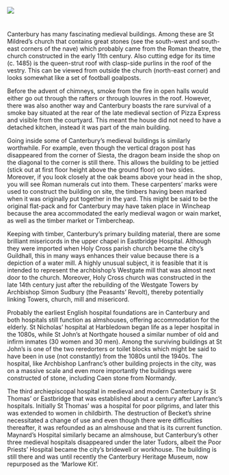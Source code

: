 <a href="https://juncture-digital.org"><img src="https://juncture-digital.org/images/ve-button.png"></a>
<param ve-config title="Medieval Canterbury" author="Dr Sheila Sweetinburgh" layout="vtl" banner="https://stor.artstor.org/stor/4a008a90-1d38-4b90-ae0c-7be51c939b21">

<param ve-entity eid="Q26163" aliases="Sandwich">

#

Canterbury has many fascinating medieval buildings. Among these are St Mildred’s church that contains great stones (see the south-west and south-east corners of the nave) which probably came from the Roman theatre, the church constructed in the early 11th century. Also cutting edge for its time (c. 1485) is the queen-strut roof with clasp-side purlins in the roof of the vestry. This can be viewed from outside the church (north-east corner) and looks somewhat like a set of football goalposts. 
<param ve-image url="https://stor.artstor.org/stor/c35ac328-b487-48c8-b586-1e9610a5ef44" label="St Mildred's Church, Canterbury" attribution="Martin Crowther">

Before the advent of chimneys, smoke from the fire in open halls would either go out through the rafters or through louvres in the roof. However, there was also another way and Canterbury boasts the rare survival of a smoke bay situated at the rear of the late medieval section of Pizza Express and visible from the courtyard. This meant the house did not need to have a detached kitchen, instead it was part of the main building.
<param ve-image url="https://upload.wikimedia.org/wikipedia/commons/5/56/Pizza_Express_courtyard_-_geograph.org.uk_-_2910109.jpg" label="Pizza Express Courtyard" attribution="Oast House Archive, via Wikimedia Commons" license="CC BY-SA 2.0">

Going inside some of Canterbury’s medieval buildings is similarly worthwhile. For example, even though the vertical dragon post has disappeared from the corner of Siesta, the dragon beam inside the shop on the diagonal to the corner is still there. This allows the building to be jettied (stick out at first floor height above the ground floor) on two sides. Moreover, if you look closely at the oak beams above your head in the shop, you will see Roman numerals cut into them. These carpenters’ marks were used to construct the building on site, the timbers having been marked when it was originally put together in the yard. This might be said to be the original flat-pack and for Canterbury may have taken place in Wincheap because the area accommodated the early medieval wagon or wain market, as well as the timber market or Timbercheap.
<param ve-image url="https://stor.artstor.org/stor/c3b88c8c-59ca-4a33-ba74-8d9a448647e0" label="Siesta" attribution="Martin Crowther">

Keeping with timber, Canterbury’s primary building material, there are some brilliant misericords in the upper chapel in Eastbridge Hospital. Although they were imported when Holy Cross parish church became the city’s Guildhall, this in many ways enhances their value because there is a depiction of a water mill. A highly unusual subject, it is feasible that it is intended to represent the archbishop’s Westgate mill that was almost next door to the church. Moreover, Holy Cross church was constructed in the late 14th century just after the rebuilding of the Westgate Towers by Archbishop Simon Sudbury (the Peasants’ Revolt), thereby potentially linking Towers, church, mill and misericord.
<param ve-image url="https://stor.artstor.org/stor/1738ab17-c2ac-4e27-bb5f-1d2dcf05925d" label="Misericord in the upper chapel, Eastbridge Hospital" attribution="Michelle Crowther">

Probably the earliest English hospital foundations are in Canterbury and both hospitals still function as almshouses, offering accommodation for the elderly. St Nicholas’ hospital at Harbledown began life as a leper hospital in the 1080s, while St John’s at Northgate housed a similar number of old and infirm inmates (30 women and 30 men). Among the surviving buildings at St John’s is one of the two reredorters or toilet blocks which might be said to have been in use (not constantly) from the 1080s until the 1940s. The hospital, like Archbishop Lanfranc’s other building projects in the city, was on a massive scale and even more importantly the buildings were constructed of stone, including Caen stone from Normandy.
<param ve-image url="https://upload.wikimedia.org/wikipedia/commons/e/ec/St_Nicholas%27_Chapel%2C_Harbledown_%28capital%29.jpg" label="St Nicholas Chapel, The Old Leper CHurch of St Nicholas, Harbledown" attribution="Hadrianus1959, via Wikimedia Commons" license="CC BY-SA 4.0">

The third archiepiscopal hospital in medieval and modern Canterbury is St Thomas’ or Eastbridge that was established about a century after Lanfranc’s hospitals. Initially St Thomas’ was a hospital for poor pilgrims, and later this was extended to women in childbirth. The destruction of Becket’s shrine necessitated a change of use and even though there were difficulties thereafter, it was refounded as an almshouse and that is its current function. Maynard’s Hospital similarly became an almshouse, but Canterbury’s other three medieval hospitals disappeared under the later Tudors, albeit the Poor Priests’ Hospital became the city’s bridewell or workhouse. The building is still there and was until recently the Canterbury Heritage Museum, now repurposed as the ‘Marlowe Kit’.
<param ve-image url="https://upload.wikimedia.org/wikipedia/commons/e/e3/Heritage_Museum_building_Canterbury.jpg" label="Formerly the Heritage Museum building" attribution="Ymblanter,via Wikimedia Commons" license="CC BY-SA 4.0">
